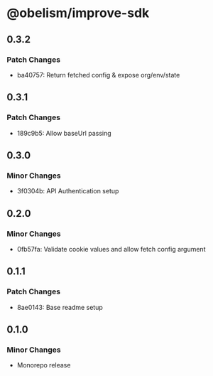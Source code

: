 # @obelism/improve-sdk

## 0.3.2

### Patch Changes

- ba40757: Return fetched config & expose org/env/state

## 0.3.1

### Patch Changes

- 189c9b5: Allow baseUrl passing

## 0.3.0

### Minor Changes

- 3f0304b: API Authentication setup

## 0.2.0

### Minor Changes

- 0fb57fa: Validate cookie values and allow fetch config argument

## 0.1.1

### Patch Changes

- 8ae0143: Base readme setup

## 0.1.0

### Minor Changes

- Monorepo release
